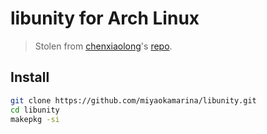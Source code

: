 # libunity for Arch Linux

> Stolen from [chenxiaolong](https://github.com/chenxiaolong)'s
> [repo](https://github.com/chenxiaolong/Unity-for-Arch/tree/f2ee91eb759839de368638fe5683a87ed54984ce/libunity).

## Install

```bash
git clone https://github.com/miyaokamarina/libunity.git
cd libunity
makepkg -si
```
